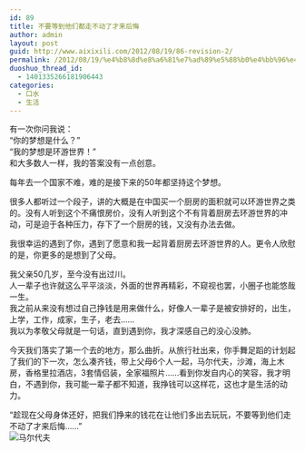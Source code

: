 ```yaml
---
id: 89
title: 不要等到他们都走不动了才来后悔
author: admin
layout: post
guid: http://www.aixixili.com/2012/08/19/86-revision-2/
permalink: /2012/08/19/%e4%b8%8d%e8%a6%81%e7%ad%89%e5%88%b0%e4%bb%96%e4%bb%ac%e9%83%bd%e8%b5%b0%e4%b8%8d%e5%8a%a8%e4%ba%86%e6%89%8d%e6%9d%a5%e5%90%8e%e6%82%94/
duoshuo_thread_id:
  - 1401335266181906443
categories:
  - 口水
  - 生活
---
```

有一次你问我说：  
“你的梦想是什么？”  
“我的梦想是环游世界！”  
和大多数人一样，我的答案没有一点创意。

每年去一个国家不难，难的是接下来的50年都坚持这个梦想。

很多人都听过一个段子，讲的大概是在中国买一个厨房的面积就可以环游世界之类的。没有人听到这个不痛恨房价，没有人听到这个不有背着厨房去环游世界的冲动，可是迫于各种压力，存下了一个厨房的钱，又没有办法去做。

我很幸运的遇到了你，遇到了愿意和我一起背着厨房去环游世界的人。更令人欣慰的是，你更多的是想到了父母。

我父亲50几岁，至今没有出过川。  
人一辈子也许就这么平平淡淡，外面的世界再精彩，不窥视也罢，小圈子也能悠哉一生。  
我之前从来没有想过自己挣钱是用来做什么，好像人一辈子是被安排好的，出生，上学，工作，成家，生子，老去……  
我以为孝敬父母就是一句话，直到遇到你，我才深感自己的没心没肺。

今天我们落实了第一个去的地方，那么曲折。从旅行社出来，你手舞足蹈的计划起了我们的下一次，怎么凑齐钱，带上父母6个人一起，马尔代夫，沙滩，海上木房，香格里拉酒店，3套情侣装，全家福照片……看到你发自内心的笑容，我才明白，不遇到你，我可能一辈子都不知道，我挣钱可以这样花，这也才是生活的动力。

“趁现在父母身体还好，把我们挣来的钱花在让他们多出去玩玩，不要等到他们走不动了才来后悔……”  
![马尔代夫][1]

 [1]: http://pic.yupoo.com/aixixili/CcCvefj5/medish.jpg